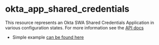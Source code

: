 # okta_app_shared_credentials

This resource represents an Okta SWA Shared Credentials Application in various configuration states. For more
information see the [API docs](https://developer.okta.com/docs/reference/api/apps/#set-swa-shared-credentials)

- Simple example [can be found here](./basic.tf)
